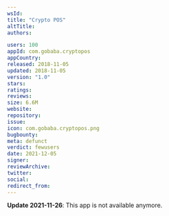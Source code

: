 ```yaml
---
wsId: 
title: "Crypto POS"
altTitle: 
authors:

users: 100
appId: com.gobaba.cryptopos
appCountry: 
released: 2018-11-05
updated: 2018-11-05
version: "1.0"
stars: 
ratings: 
reviews: 
size: 6.6M
website: 
repository: 
issue: 
icon: com.gobaba.cryptopos.png
bugbounty: 
meta: defunct
verdict: fewusers
date: 2021-12-05
signer: 
reviewArchive:
twitter: 
social:
redirect_from:
---
```


**Update 2021-11-26**: This app is not available anymore.

